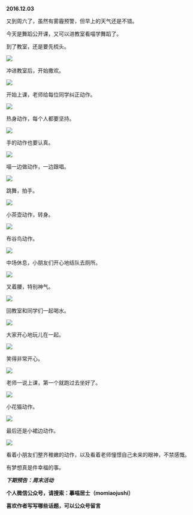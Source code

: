
          
            
**2016.12.03**

又到周六了，虽然有雾霾预警，但早上的天气还是不错。

今天是舞蹈公开课，又可以进教室看喵学舞蹈了。

到了教室，还是要先梳头。




![](img/51001-a60becc624d298de.jpg)




冲进教室后，开始撒欢。




![](img/51001-d2fbc0ccb5653ddf.jpg)




开始上课，老师给每位同学纠正动作。




![](img/51001-be1d3bd66353dac4.jpg)




热身动作，每个人都要坚持。




![](img/51001-1cc0021df3024379.jpg)




手的动作也要认真。




![](img/51001-075cc3669b3f9d90.jpg)




喵一边做动作，一边跟唱。




![](img/51001-8596a476183b455e.jpg)




跳舞，拍手。




![](img/51001-11b6969d3c559fce.jpg)




小茶壶动作，转身。




![](img/51001-14519891208b5cb4.jpg)




布谷鸟动作。




![](img/51001-674c6596773bfb67.jpg)




中场休息，小朋友们开心地结队去厕所。




![](img/51001-da463b8395a30a8d.jpg)




叉着腰，特别神气。




![](img/51001-1748ef58e85db028.jpg)




回教室和同学们一起喝水。




![](img/51001-4454b6754e72a87f.jpg)




大家开心地玩儿在一起。




![](img/51001-ead9b85528370e2e.jpg)




笑得非常开心。




![](img/51001-789e2dccaa28b2d2.jpg)




老师一说上课，第一个就跑过去坐好了。




![](img/51001-c1f00ae2625292b3.jpg)




小花猫动作。




![](img/51001-13b41f1f095c0b10.jpg)




最后还是小裙边动作。




![](img/51001-db33572da238c9fd.jpg)




看着小朋友们整齐稚嫩的动作，以及看着老师憧憬自己未来的眼神，不禁感慨。

有梦想真是件幸福的事。


***下期预告：周末活动***


**个人微信公众号，请搜索：摹喵居士（momiaojushi）**

**喜欢作者写写哪些话题，可以公众号留言**

          
        